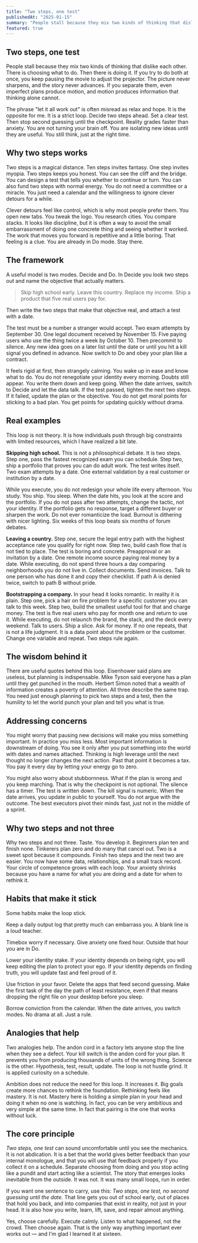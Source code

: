 ```yaml
---
title: "Two steps, one test"
publishedAt: "2025-01-15"
summary: "People stall because they mix two kinds of thinking that dislike each other. There is choosing what to do. Then there is doing it. Separate them, and motion produces information that thinking alone cannot."
featured: true
---
```


## Two steps, one test

People stall because they mix two kinds of thinking that dislike each other. There is choosing what to do. Then there is doing it. If you try to do both at once, you keep pausing the movie to adjust the projector. The picture never sharpens, and the story never advances. If you separate them, even imperfect plans produce motion, and motion produces information that thinking alone cannot.

The phrase "let it all work out" is often misread as relax and hope. It is the opposite for me. It is a strict loop. Decide two steps ahead. Set a clear test. Then stop second guessing until the checkpoint. Reality grades faster than anxiety. You are not turning your brain off. You are isolating new ideas until they are useful. You still think, just at the right time.

## Why two steps works

Two steps is a magical distance. Ten steps invites fantasy. One step invites myopia. Two steps keeps you honest. You can see the cliff and the bridge. You can design a test that tells you whether to continue or turn. You can also fund two steps with normal energy. You do not need a committee or a miracle. You just need a calendar and the willingness to ignore clever detours for a while.

Clever detours feel like control, which is why most people prefer them. You open new tabs. You tweak the logo. You research cities. You compare stacks. It looks like discipline, but it is often a way to avoid the small embarrassment of doing one concrete thing and seeing whether it worked. The work that moves you forward is repetitive and a little boring. That feeling is a clue. You are already in Do mode. Stay there.

## The framework

A useful model is two modes. Decide and Do. In Decide you look two steps out and name the objective that actually matters.

> Skip high school early. Leave this country. Replace my income. Ship a product that five real users pay for.

Then write the two steps that make that objective real, and attach a test with a date.

The test must be a number a stranger would accept. Two exam attempts by September 30. One legal document received by November 15. Five paying users who use the thing twice a week by October 10. Then precommit to silence. Any new idea goes on a later list until the date or until you hit a kill signal you defined in advance. Now switch to Do and obey your plan like a contract.

It feels rigid at first, then strangely calming. You wake up in ease and know what to do. You do not renegotiate your identity every morning. Doubts still appear. You write them down and keep going. When the date arrives, switch to Decide and let the data talk. If the test passed, tighten the next two steps. If it failed, update the plan or the objective. You do not get moral points for sticking to a bad plan. You get points for updating quickly without drama.

## Real examples

This loop is not theory. It is how individuals push through big constraints with limited resources, which I have realized a bit late.



**Skipping high school.** This is not a philosophical debate. It is two steps. Step one, pass the fastest recognized exam you can schedule. Step two, ship a portfolio that proves you can do adult work. The test writes itself. Two exam attempts by a date. One external validation by a real customer or institution by a date.

While you execute, you do not redesign your whole life every afternoon. You study. You ship. You sleep. When the date hits, you look at the score and the portfolio. If you do not pass after two attempts, change the tactic, not your identity. If the portfolio gets no response, target a different buyer or sharpen the work. Do not ever romanticize the load. Burnout is dithering with nicer lighting. Six weeks of this loop beats six months of forum debates.

**Leaving a country.** Step one, secure the legal entry path with the highest acceptance rate you qualify for right now. Step two, build cash flow that is not tied to place. The test is boring and concrete. Preapproval or an invitation by a date. One remote income source paying real money by a date. While executing, do not spend three hours a day comparing neighborhoods you do not live in. Collect documents. Send invoices. Talk to one person who has done it and copy their checklist. If path A is denied twice, switch to path B without pride.

**Bootstrapping a company.** In your head it looks romantic. In reality it is plain. Step one, pick a hair on fire problem for a specific customer you can talk to this week. Step two, build the smallest useful tool for that and charge money. The test is five real users who pay for month one and return to use it. While executing, do not relaunch the brand, the stack, and the deck every weekend. Talk to users. Ship a slice. Ask for money. If no one repeats, that is not a life judgment. It is a data point about the problem or the customer. Change one variable and repeat. Two steps rule again.

## The wisdom behind it

There are useful quotes behind this loop. Eisenhower said plans are useless, but planning is indispensable. Mike Tyson said everyone has a plan until they get punched in the mouth. Herbert Simon noted that a wealth of information creates a poverty of attention. All three describe the same trap. You need just enough planning to pick two steps and a test, then the humility to let the world punch your plan and tell you what is true.

## Addressing concerns

You might worry that pausing new decisions will make you miss something important. In practice you miss less. Most important information is downstream of doing. You see it only after you put something into the world with dates and names attached. Thinking is high leverage until the next thought no longer changes the next action. Past that point it becomes a tax. You pay it every day by letting your energy go to zero.

You might also worry about stubbornness. What if the plan is wrong and you keep marching. That is why the checkpoint is not optional. The silence has a timer. The test is written down. The kill signal is numeric. When the date arrives, you update in public to yourself. You do not argue with the outcome. The best executors pivot their minds fast, just not in the middle of a sprint.

## Why two steps and not three

Why two steps and not three. Taste. You develop it. Beginners plan ten and finish none. Tinkerers plan zero and do many that cancel out. Two is a sweet spot because it compounds. Finish two steps and the next two are easier. You now have some data, relationships, and a small track record. Your circle of competence grows with each loop. Your anxiety shrinks because you have a name for what you are doing and a date for when to rethink it.

## Habits that make it stick

Some habits make the loop stick.

Keep a daily output log that pretty much can embarrass you. A blank line is a loud teacher.

Timebox worry if necessary. Give anxiety one fixed hour. Outside that hour you are in Do.

Lower your identity stake. If your identity depends on being right, you will keep editing the plan to protect your ego. If your identity depends on finding truth, you will update fast and feel proud of it.

Use friction in your favor. Delete the apps that feed second guessing. Make the first task of the day the path of least resistance, even if that means dropping the right file on your desktop before you sleep.

Borrow conviction from the calendar. When the date arrives, you switch modes. No drama at all. Just a rule.

## Analogies that help

Two analogies help. The andon cord in a factory lets anyone stop the line when they see a defect. Your kill switch is the andon cord for your plan. It prevents you from producing thousands of units of the wrong thing. Science is the other. Hypothesis, test, result, update. The loop is not hustle grind. It is applied curiosity on a schedule.

Ambition does not reduce the need for this loop. It increases it. Big goals create more chances to rethink the foundation. Rethinking feels like mastery. It is not. Mastery here is holding a simple plan in your head and doing it when no one is watching. In fact, you can be very ambitious and very simple at the same time. In fact that pairing is the one that works without luck.

## The core principle

*Two steps, one test* can sound uncomfortable until you see the mechanics. It is not abdication. It is a bet that the world gives better feedback than your internal monologue, and that you will use that feedback properly if you collect it on a schedule. Separate choosing from doing and you stop acting like a pundit and start acting like a scientist. The story that emerges looks inevitable from the outside. It was not. It was many small loops, run in order.

If you want one sentence to carry, use this: *Two steps, one test, no second guessing until the date.* That line gets you out of school early, out of places that hold you back, and into companies that exist in reality, not just in your head. It is also how you write, learn, lift, save, and repair almost anything.

Yes, choose carefully. Execute calmly. Listen to what happened, not the crowd. Then choose again. That is the only way anything important ever works out — and I'm glad I learned it at sixteen.
